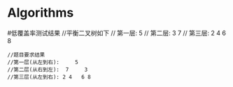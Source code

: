 # Algorithms
#低覆盖率测试结果
    //平衡二叉树如下
    // 第一层:     5
    // 第二层:  3     7
    // 第三层: 2 4   6 8

    //题目要求结果
    //第一层(从左到右):     5
    //第二层(从右到左):  7     3
    //第三层(从左到右): 2 4   6 8